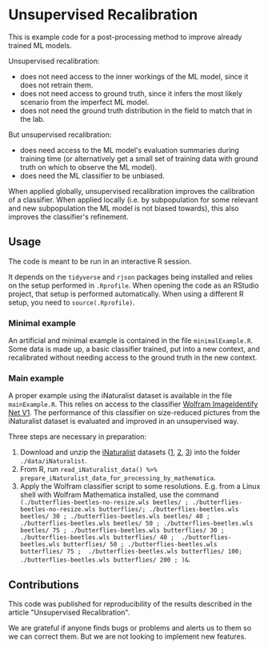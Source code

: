 # Unsupervised Recalibration

This is example code for a post-processing method to improve already trained ML models. 

Unsupervised recalibration:

* does not need access to the inner workings of the ML model, since it does not retrain them.
* does not need access to ground truth, since it infers the most likely scenario from the imperfect ML model.
* does not need the ground truth distribution in the field to match that in the lab.

But unsupervised recalibration:

* does need access to the ML model's evaluation summaries during training time (or alternatively get a small set of training data with ground truth on which to observe the ML model).
* does need the ML classifier to be unbiased.

When applied globally, unsupervised recalibration improves the calibration of a classifier. When applied locally (i.e. by subpopulation for some relevant and new subpopulation the ML model is not biased towards), this also improves the classifier's refinement.

## Usage

The code is meant to be run in an interactive R session.

It depends on the `tidyverse` and `rjson` packages being installed and relies on the setup performed in `.Rprofile`. When opening the code as an RStudio project, that setup is performed automatically. When using a different R setup, you need to `source(.Rprofile)`.

### Minimal example

An artificial and minimal example is contained in the file `minimalExample.R`. Some data is made up, a basic classifier trained, put into a new context, and recalibrated without needing access to the ground truth in the new context.

### Main example

A proper example using the iNaturalist dataset is available in the file `mainExample.R`. 
This relies on access to the classifier 
[Wolfram ImageIdentify Net V1](https://resources.wolframcloud.com/NeuralNetRepository/resources/Wolfram-ImageIdentify-Net-V1). 
The performance of this classifier on size-reduced pictures from the iNaturalist dataset is evaluated and improved in an unsupervised way.

Three steps are necessary in preparation:

1. Download and unzip the [iNaturalist](https://github.com/visipedia/inat_comp) datasets
([1](http://www.vision.caltech.edu/~gvanhorn/datasets/inaturalist/fgvc5_competition/categories.json.tar.gz),
[2](https://storage.googleapis.com/inat_data_2018_us/train2018.json.tar.gz),
[3](https://storage.googleapis.com/inat_data_2018_us/train_val2018.tar.gz))
into the folder `./data/iNaturalist`.
2. From R, run ```read_iNaturalist_data() %>% prepare_iNaturalist_data_for_processing_by_mathematica```.
3. Apply the Wolfram classifier script to some resolutions. E.g. from a Linux shell with Wolfram Mathematica installed, use the command ``` (./butterflies-beetles-no-resize.wls beetles/ ; ./butterflies-beetles-no-resize.wls butterflies/; ./butterflies-beetles.wls beetles/ 30 ; ./butterflies-beetles.wls beetles/ 40 ;  ./butterflies-beetles.wls beetles/ 50 ; ./butterflies-beetles.wls beetles/ 75 ; ./butterflies-beetles.wls butterflies/ 30 ; ./butterflies-beetles.wls butterflies/ 40 ;  ./butterflies-beetles.wls butterflies/ 50 ; ./butterflies-beetles.wls butterflies/ 75 ;  ./butterflies-beetles.wls butterflies/ 100; ./butterflies-beetles.wls butterflies/ 200 ; )&```.

## Contributions

This code was published for reproducibility of the results described in the article "Unsupervised Recalibration".

We are grateful if anyone finds bugs or problems and alerts us to them so we can correct them. But we are not looking to implement new features.
